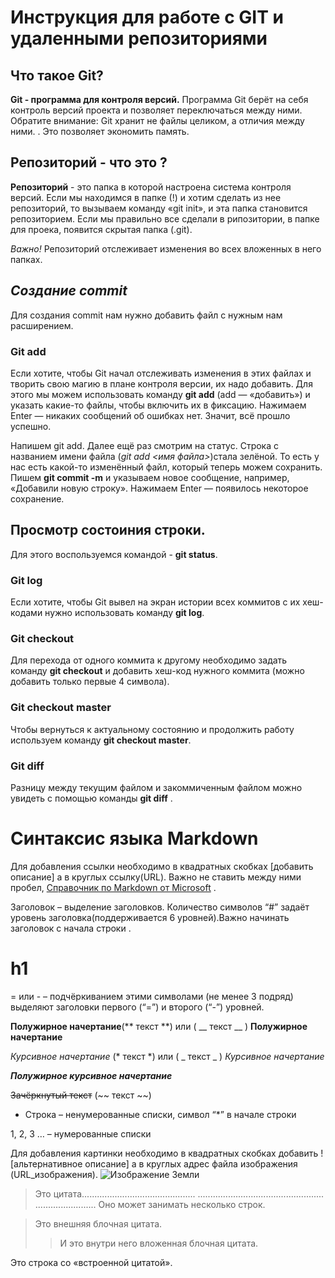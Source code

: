 # Инструкция для работе с GIT и удаленными репозиториями

## Что такое Git? 
**Git - программа для контроля версий.** Программа Git берёт на себя контроль версий
проекта и позволяет переключаться между
ними. Обратите внимание: Git хранит не файлы целиком, а отличия между ними.
. Это позволяет
экономить память. 

## Репозиторий - что это ?

**Репозиторий** - это папка в которой настроена система контроля версий. Если мы находимся в папке (!) и хотим сделать из нее репозиторий, то вызываем команду «git init», и эта папка становится репозиторием. Если мы правильно все сделали в рипозитории, в папке для проека, появится скрытая папка (.git).

*Важно!* Репозиторий отслеживает изменения во всех вложенных в него папках.

## *Создание commit*

Для создания commit нам нужно добавить файл с нужным нам расширением.

### Git add 

Если хотите, чтобы Git начал отслеживать изменения в этих файлах и творить свою магию в
плане контроля версии, их надо добавить. Для этого мы можем использовать команду **git add** (add — «добавить») и указать какие-то
файлы, чтобы включить их в фиксацию. Нажимаем
Enter — никаких сообщений об ошибках нет. Значит, всё прошло успешно.

Напишем git add. Далее ещё раз смотрим на статус. Строка с названием имени файла (*git add <имя файла>*)стала зелёной. То
есть у нас есть какой-то изменённый файл, который теперь можем сохранить. Пишем  **git commit -m** и указываем новое сообщение, например, «Добавили новую строку». Нажимаем Enter
— появилось некоторое сохранение.

## Просмотр состоиния строки.

Для этого воспользуемся командой - **git status**.

### Git log 

Если хотите, чтобы Git вывел на экран истории всех коммитов с их хеш-кодами нужно использовать команду **git log**.

### Git checkout 

Для перехода от одного коммита к другому необходимо задать команду **git checkout** и добавить хеш-код нужного коммита (можно добавить только первые 4 символа).

 ### Git checkout master
Чтобы  вернуться к актуальному состоянию и продолжить работу используем команду **git checkout master**.

### Git diff

Разницу между текущим файлом и закоммиченным файлом можно увидеть с помощью команды **git diff** .

# Синтаксис языка Markdown
Для добавления ссылки необходимо в квадратных скобках [добавить описание]  а в круглых ссылку(URL). Важно не ставить между ними пробел, [Справочник по Markdown от Microsoft](https://docs.microsoft.com/ru-ru/contribute/markdown-reference) .

Заголовок – выделение заголовков. Количество символов “#” задаёт уровень заголовка(поддерживается 6 уровней).Важно начинать заголовок с начала строки .
# h1 

= или - – подчёркиванием этими символами (не менее 3 подряд) выделяют заголовки первого
(“=”) и второго (“-”) уровней.

**Полужирное начертание**(** текст **) или ( __ текст __ ) __Полужирное начертание__

*Курсивное начертание* (* текст *) или ( _ текст _ ) _Курсивное начертание_

***Полужирное курсивное начертание***

~~Зачёркнутый текст~~ (~~ текст ~~)

* Строка – ненумерованные списки, символ “*” в начале строки

1, 2, 3 … – нумерованные списки

Для добавления картинки необходимо в квадратных скобках добавить ![альтернативное описание]  а в круглых адрес файла изображения (URL_изображения).
![Изображение Земли](1.jpg)

> Это цитата............................................. .................................................. ........................
> Оно может занимать несколько строк.

>Это внешняя блочная цитата.
>> И это внутри него вложенная блочная цитата.

Это строка со «встроенной цитатой».

